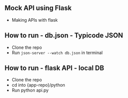 ## Mock API using Flask
* Making APIs with flask

## How to run - db.json - Typicode JSON
* Clone the repo
* Run ```json-server --watch db.json``` in terminal

## How to run - flask API - local DB
* Clone the repo
* cd into {app-repo}/python
* Run python api.py